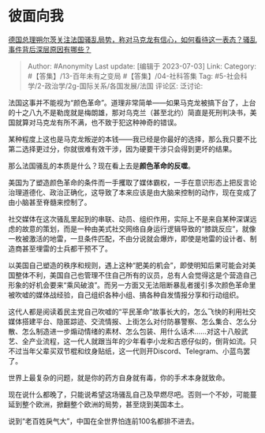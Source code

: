 # 彼面向我
[德国总理朔尔茨关注法国骚乱局势，称对马克龙有信心，如何看待这一表态？骚乱事件背后深层原因有哪些？](https://www.zhihu.com/question/610036318/answer/3101584143)

> Author: #Anonymity
> Last update: [编辑于 2023-07-03]
> Link:
> Category: #【答集】/13-百年未有之变局 #【答集】/04-社科答集
> Tag: #5-社会科学/2-政治学/2g-国际关系/各国发展/法国
> 评论区:
> 泛讨论:

法国这事并不能视为“颜色革命”。道理非常简单——如果马克龙被搞下台了，上台的十之八九不是勒庞就是梅朗雄，那对乌克兰（甚至北约）简直是死刑判决书，美国就算对马克龙有所不满，也不致于犯这种神奇的错误。

某种程度上这也是马克龙叛逆的本钱——我已经是你最好的选择，那么我只要不比第二选择更过分，你就很难有效干涉，因为硬要干涉只会得到更坏的结果。

那么法国骚乱的本质是什么？现在看上去是**颜色革命的反噬**。

美国为了塑造颜色革命的条件而一手攫取了媒体霸权，一手在意识形态上把反言论治理道德化、政治正确化，这导致了本来应该是由大脑来控制的动作，现在变成了由小脑甚至脊髓来控制了。

社交媒体在这次骚乱里起到的串联、动员、组织作用，实际上不是来自某种深谋远虑的故意的策划，而是一种由美式社交网络自身运行逻辑导致的“膝跳反应”，就像一枚被激活的地雷，一旦条件匹配，不由分说就会爆炸，即使是地雷的设计者、制造商甚至埋雷的士兵都干预不了。

以美国自己塑造的秩序和规则，遇上这种“肥美的机会”，即使明知后果可能会对美国整体不利，美国自己也管理不住自己所有的议员，总有人会觉得这是个营造自己形象的好机会要来“乘风破浪”。而另一方面又无法阻断暴乱者援引多次颜色革命里被吹嘘的媒体战经验，自己组织各种小组、搞各种自发情报分享和行动组织。

这代人都是阅读着民主党自己吹嘘的“平民革命”故事长大的，怎么飞快的利用社交媒体搭建平台、隐匿踪迹、交流情报、上街怎么对付防暴警察、怎么集合、怎么分散、怎么制造进一步煽动情绪的素材、怎么包装、用什么话术……对这十八般武艺、全产业流程，这一代人就跟当年的少年看李小龙和古惑仔似的，倒背如流。只不过当年父辈买双节棍和纹身贴纸，这一代则开Discord、Telegram、小蓝鸟罢了。

世界上最复杂的问题，就是你的药方自身就有毒，你的手术本身就致命。

现在说什么都晚了，只能说希望这场骚乱自己及早燃尽吧。否则一个不妙，可能蔓延到整个欧洲，掀翻整个欧洲的局势，甚至烧到美国本土。

说到“老百姓戾气大”，中国在全世界怕连前100名都排不进去。

